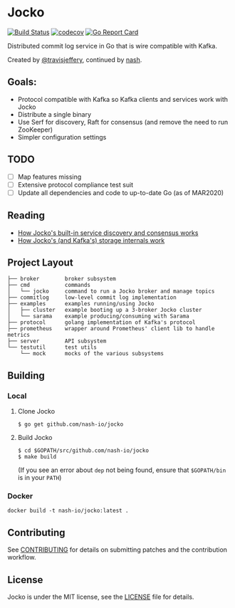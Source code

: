 # Jocko

[![Build Status](https://travis-ci.org/nash-io/jocko.svg?branch=master)](https://travis-ci.org/nash-io/jocko) [![codecov](https://codecov.io/gh/nash-io/jocko/branch/master/graph/badge.svg)](https://codecov.io/gh/nash-io/jocko) [![Go Report Card](https://goreportcard.com/badge/github.com/nash-io/jocko)](https://goreportcard.com/report/github.com/nash-io/jocko)

Distributed commit log service in Go that is wire compatible with Kafka.

Created by [@travisjeffery](https://github.com/travisjeffery), continued by [nash](https://nash.io).

## Goals:

- Protocol compatible with Kafka so Kafka clients and services work with Jocko
- Distribute a single binary
- Use Serf for discovery, Raft for consensus (and remove the need to run ZooKeeper)
- Simpler configuration settings

## TODO

- [ ] Map features missing
- [ ] Extensive protocol compliance test suit
- [ ] Update all dependencies and code to up-to-date Go (as of MAR2020)

## Reading

- [How Jocko's built-in service discovery and consensus works](https://medium.com/the-hoard/building-a-kafka-that-doesnt-depend-on-zookeeper-2c4701b6e961#.uamxtq1yz)
- [How Jocko's (and Kafka's) storage internals work](https://medium.com/the-hoard/how-kafkas-storage-internals-work-3a29b02e026#.qfbssm978)

## Project Layout

```
├── broker        broker subsystem
├── cmd           commands
│   └── jocko     command to run a Jocko broker and manage topics
├── commitlog     low-level commit log implementation
├── examples      examples running/using Jocko
│   ├── cluster   example booting up a 3-broker Jocko cluster
│   └── sarama    example producing/consuming with Sarama
├── protocol      golang implementation of Kafka's protocol
├── prometheus    wrapper around Prometheus' client lib to handle metrics
├── server        API subsystem
└── testutil      test utils
    └── mock      mocks of the various subsystems
```

## Building

### Local

1. Clone Jocko

    ```
    $ go get github.com/nash-io/jocko
    ```

1. Build Jocko

    ```
    $ cd $GOPATH/src/github.com/nash-io/jocko
    $ make build
    ```

    (If you see an error about `dep` not being found, ensure that
    `$GOPATH/bin` is in your `PATH`)

### Docker

`docker build -t nash-io/jocko:latest .`

## Contributing

See [CONTRIBUTING](CONTRIBUTING.md) for details on submitting patches and the contribution workflow.

## License

Jocko is under the MIT license, see the [LICENSE](LICENSE) file for details.
